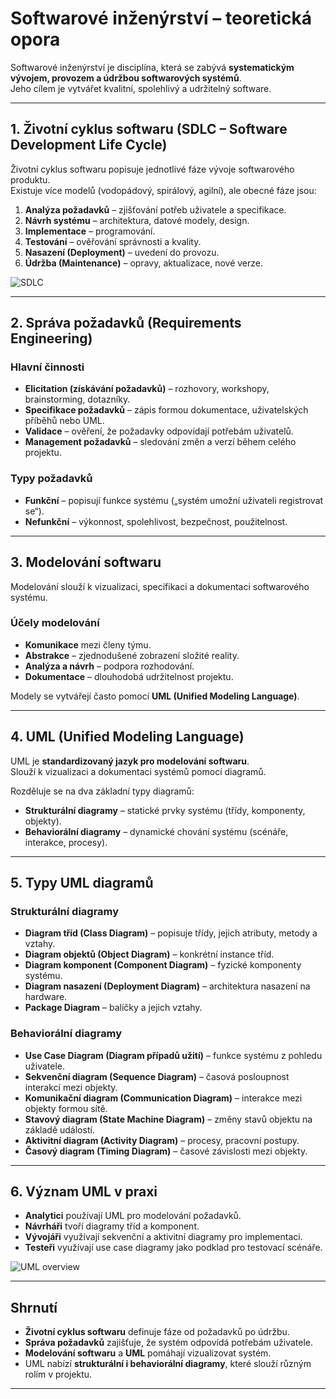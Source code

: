 # Softwarové inženýrství – teoretická opora

Softwarové inženýrství je disciplína, která se zabývá **systematickým vývojem, provozem a údržbou softwarových systémů**.  
Jeho cílem je vytvářet kvalitní, spolehlivý a udržitelný software.

---

## 1. Životní cyklus softwaru (SDLC – Software Development Life Cycle)

Životní cyklus softwaru popisuje jednotlivé fáze vývoje softwarového produktu.  
Existuje více modelů (vodopádový, spirálový, agilní), ale obecné fáze jsou:

1. **Analýza požadavků** – zjišťování potřeb uživatele a specifikace.  
2. **Návrh systému** – architektura, datové modely, design.  
3. **Implementace** – programování.  
4. **Testování** – ověřování správnosti a kvality.  
5. **Nasazení (Deployment)** – uvedení do provozu.  
6. **Údržba (Maintenance)** – opravy, aktualizace, nové verze.  

![SDLC](https://external-content.duckduckgo.com/iu/?u=https%3A%2F%2Fblog.gitguardian.com%2Fcontent%2Fimages%2F2022%2F05%2FSDLC2.png&f=1&nofb=1&ipt=e61dc3cc4b37ca9b0a9f8cfa3abc353e0cd46bf558ce8848fd4d34aad020b099)

---

## 2. Správa požadavků (Requirements Engineering)

### Hlavní činnosti
- **Elicitation (získávání požadavků)** – rozhovory, workshopy, brainstorming, dotazníky.  
- **Specifikace požadavků** – zápis formou dokumentace, uživatelských příběhů nebo UML.  
- **Validace** – ověření, že požadavky odpovídají potřebám uživatelů.  
- **Management požadavků** – sledování změn a verzí během celého projektu.  

### Typy požadavků
- **Funkční** – popisují funkce systému („systém umožní uživateli registrovat se“).  
- **Nefunkční** – výkonnost, spolehlivost, bezpečnost, použitelnost.  

---

## 3. Modelování softwaru

Modelování slouží k vizualizaci, specifikaci a dokumentaci softwarového systému.  

### Účely modelování
- **Komunikace** mezi členy týmu.  
- **Abstrakce** – zjednodušené zobrazení složité reality.  
- **Analýza a návrh** – podpora rozhodování.  
- **Dokumentace** – dlouhodobá udržitelnost projektu.  

Modely se vytvářejí často pomocí **UML (Unified Modeling Language)**.

---

## 4. UML (Unified Modeling Language)

UML je **standardizovaný jazyk pro modelování softwaru**.  
Slouží k vizualizaci a dokumentaci systémů pomocí diagramů.  

Rozděluje se na dva základní typy diagramů:
- **Strukturální diagramy** – statické prvky systému (třídy, komponenty, objekty).  
- **Behaviorální diagramy** – dynamické chování systému (scénáře, interakce, procesy).  

---

## 5. Typy UML diagramů

### Strukturální diagramy
- **Diagram tříd (Class Diagram)** – popisuje třídy, jejich atributy, metody a vztahy.  
- **Diagram objektů (Object Diagram)** – konkrétní instance tříd.  
- **Diagram komponent (Component Diagram)** – fyzické komponenty systému.  
- **Diagram nasazení (Deployment Diagram)** – architektura nasazení na hardware.  
- **Package Diagram** – balíčky a jejich vztahy.  

### Behaviorální diagramy
- **Use Case Diagram (Diagram případů užití)** – funkce systému z pohledu uživatele.  
- **Sekvenční diagram (Sequence Diagram)** – časová posloupnost interakcí mezi objekty.  
- **Komunikační diagram (Communication Diagram)** – interakce mezi objekty formou sítě.  
- **Stavový diagram (State Machine Diagram)** – změny stavů objektu na základě událostí.  
- **Aktivitní diagram (Activity Diagram)** – procesy, pracovní postupy.  
- **Časový diagram (Timing Diagram)** – časové závislosti mezi objekty.  

---

## 6. Význam UML v praxi
- **Analytici** používají UML pro modelování požadavků.  
- **Návrháři** tvoří diagramy tříd a komponent.  
- **Vývojáři** využívají sekvenční a aktivitní diagramy pro implementaci.  
- **Testeři** využívají use case diagramy jako podklad pro testovací scénáře.  

![UML overview](https://upload.wikimedia.org/wikipedia/commons/d/d5/UML_diagrams_overview.svg)

---

## Shrnutí
- **Životní cyklus softwaru** definuje fáze od požadavků po údržbu.  
- **Správa požadavků** zajišťuje, že systém odpovídá potřebám uživatele.  
- **Modelování softwaru** a **UML** pomáhají vizualizovat systém.  
- UML nabízí **strukturální i behaviorální diagramy**, které slouží různým rolím v projektu.  

---
